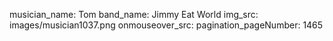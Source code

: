 musician_name: Tom
band_name: Jimmy Eat World
img_src: images/musician1037.png
onmouseover_src: 
pagination_pageNumber: 1465